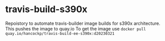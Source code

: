 # travis-build-s390x
Repoistory to automate travis-builder image builds for s390x architecture.
This pushes the image to quay.io 
To get the image use `docker pull quay.io/hancockp/travis-build-ee-s390x:d20230321`
